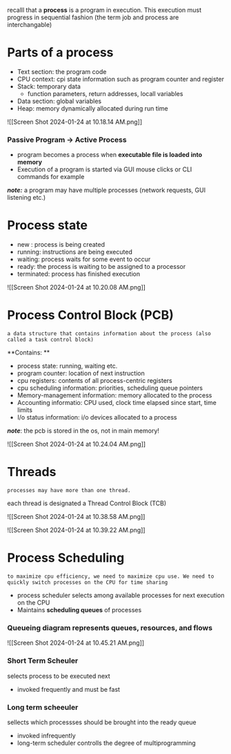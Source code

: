 recalll that a **process** is a program in execution. This execution must progress in sequential fashion (the term job and process are interchangable)

# Parts of a process
- Text section: the program  code
- CPU context: cpi state information such as program counter and register
- Stack: temporary data
	- function parameters, return addresses, locall variables
- Data section: global variables
- Heap: memory dynamically allocated during run time

![[Screen Shot 2024-01-24 at 10.18.14 AM.png]]

### Passive Program -> Active Process
- program becomes a process when **executable file is loaded into memory**
- Execution of a program is started via GUI mouse clicks or CLI commands for example  

***note:*** a program may have multiple processes (network requests, GUI listening etc.)

# Process state
- new : process is being created
- running: instructions are being executed
- waiting: process waits for some event to occur
- ready: the process is waiting to be assigned to a processor
- terminated: process has finished execution 

![[Screen Shot 2024-01-24 at 10.20.08 AM.png]]

# Process Control Block (PCB)
	a data structure that contains information about the process (also called a task control block)
**Contains: **
- process state: running, waiting etc.
- program counter: location of next instruction 
- cpu registers: contents of all process-centric registers
- cpu scheduling information: priorities, scheduling queue pointers
- Memory-management information: memory allocated to the process
- Accounting informatio: CPU used, clock time elapsed since start, time limits
- I/o status information: i/o devices allocated to a process 

***note***: the pcb is stored in the os, not in main memory!

![[Screen Shot 2024-01-24 at 10.24.04 AM.png]]

# Threads 
	processes may have more than one thread.
each thread is designated a Thread Control Block (TCB)

![[Screen Shot 2024-01-24 at 10.38.58 AM.png]]

![[Screen Shot 2024-01-24 at 10.39.22 AM.png]]

# Process Scheduling
	to maximize cpu efficiency, we need to maximize cpu use. We need to quickly switch processes on the CPU for time sharing
- process scheduler selects among available processes for next execution on the CPU
- Maintains **scheduling queues** of processes 


### Queueing diagram represents queues, resources, and flows
![[Screen Shot 2024-01-24 at 10.45.21 AM.png]]

### Short Term Scheuler
selects process to be executed next 
- invoked frequently and must be fast 

### Long term scheeuler 
sellects which processses should be brought into the ready queue
- invoked infrequently
- long-term scheduler controlls the degree of multiprogramming 